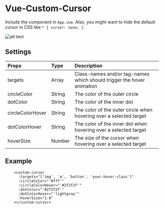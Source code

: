 # Vue-Custom-Cursor

Include the component in `App.vue`. Also, you might want to hide the default cursor in CSS like `* { cursor: none; }`.

![alt text](https://raw.githubusercontent.com/hermanwikner/Vue-Custom-Cursor/master/vue-custom-cursor.gif)

## Settings

| Props      | Type         | Description |
| :------------- |:-------------|:-------------|
| targets     | Array | Class-names and/or tag-names which should trigger the hover animation | 
| circleColor | String | The color of the outer circle | 
| dotColor | String | The color of the inner dot | 
| circleColorHover | String | The color of the outer circle when hovering over a selected target | 
| dotColorHover | String | The color of the inner dot when hovering over a selected target| 
| hoverSize | Number | The size of the cursor when hovering over a selected target| 

## Example 

```
    <custom-cursor
      :targets="['img', 'a', 'button', 'your-hover-class']"
      :circleColor="'#fff'"
      :circleColorHover="'#2f2f2f'"
      :dotColor="'#2f2f2f'"
      :dotColorHover="'lightgray'"
      :hoverSize="1.8"
    ></custom-cursor>
``` 
